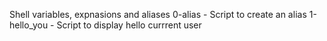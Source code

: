 Shell variables, expnasions and aliases
0-alias - Script to create an alias
1-hello_you - Script to display hello currrent user
